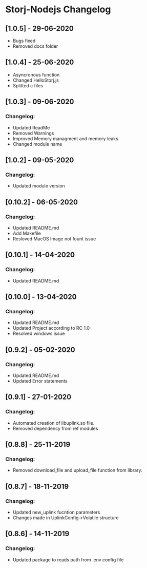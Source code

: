 # Storj-Nodejs Changelog

## [1.0.5] - 29-06-2020
* Bugs fixed
* Removed docs folder

## [1.0.4] - 25-06-2020
* Asyncronous function
* Changed HelloStorj.js
* Splitted c files

## [1.0.3] - 09-06-2020
### Changelog:
* Updated ReadMe
* Removed Warnings
* Improved Memory managment and memory leaks
* Changed module name

## [1.0.2] - 09-05-2020
### Changelog:
* Updated module version

## [0.10.2] - 06-05-2020
### Changelog:
* Updated README.md
* Add Makefile
* Resloved MacOS Image not fount issue

## [0.10.1] - 14-04-2020
### Changelog:
* Updated README.md

## [0.10.0] - 13-04-2020
### Changelog:
* Updated README.md
* Updated Project according to RC 1.0
* Resolved windows issue

## [0.9.2] - 05-02-2020
### Changelog:
* Updated README.md
* Updated Error statements

## [0.9.1] - 27-01-2020
### Changelog:
* Automated creation of libuplink.so file.
* Removed dependency from ref modules

## [0.8.8] - 25-11-2019
### Changelog:
* Removed download_file and upload_file function from library.

## [0.8.7] - 18-11-2019
### Changelog:
* Updated new_uplink fucntion parameters
* Changes made in UplinkConfig->Volatile structure

## [0.8.6] - 14-11-2019
### Changelog:
* Updated package to reads path from .env config file
